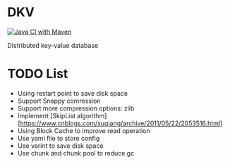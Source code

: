 # DKV

[![Java CI with Maven](https://github.com/MingxingLAI/DKV/actions/workflows/maven.yml/badge.svg)](https://github.com/MingxingLAI/DKV/actions/workflows/maven.yml)

Distributed key-value database

# TODO List

* Using restart point to save disk space
* Support Snappy comression
* Support more compression options: zlib
* Implement [SkipList algorithm][https://www.cnblogs.com/xuqiang/archive/2011/05/22/2053516.html]
* Using Block Cache to improve read operation
* Use yaml file to store config
* Use varint to save disk space
* Use chunk and chunk pool to reduce gc
